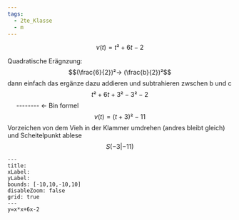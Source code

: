 ```yaml
---
tags:
  - 2te_Klasse
  - m
---
```

$$v(t)=t²+6t-2$$

Quadratische Erägnzung:
$$(\frac{6}{2})²→ (\frac{b}{2})²$$
dann einfach das ergänze dazu addieren und subtrahieren zwschen b und c 
$$t²+6t+3²-3²-2$$
 ‎ ‎ ‎ ‎  ‎ ‎ ‎ ‎  ‎ ‎ ‎ ‎  ‎ ‎ ‎ ‎  ‎ ‎ ‎ ‎  ‎--------  ← Bin formel
 $$v(t)=(t+3)²-11$$
 Vorzeichen von dem Vieh in der Klammer umdrehen (andres bleibt gleich) und Scheitelpunkt ablese
 $$S(-3|-11)$$

```functionplot
---
title: 
xLabel: 
yLabel: 
bounds: [-10,10,-10,10]
disableZoom: false
grid: true
---
y=x*x+6x-2
```
